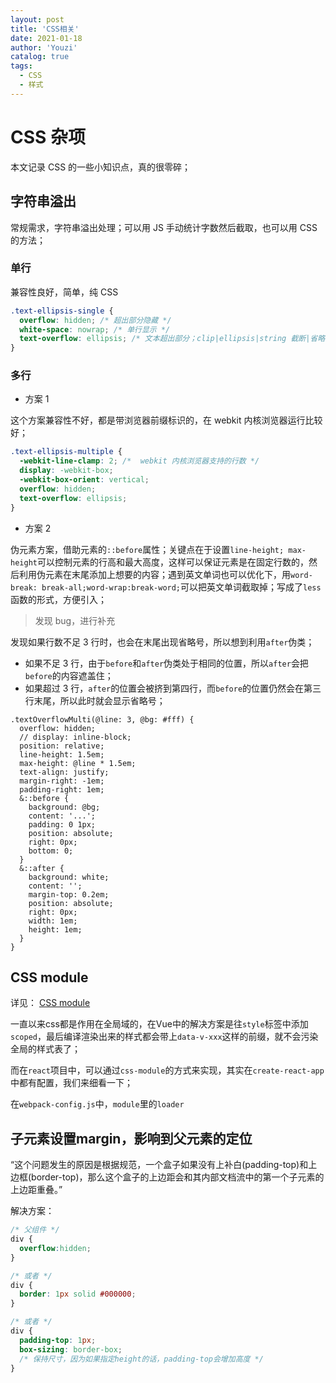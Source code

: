 ```yaml
---
layout: post
title: 'CSS相关'
date: 2021-01-18
author: 'Youzi'
catalog: true
tags:
  - CSS
  - 样式
---
```


# CSS 杂项

本文记录 CSS 的一些小知识点，真的很零碎；

## 字符串溢出

常规需求，字符串溢出处理；可以用 JS 手动统计字数然后截取，也可以用 CSS 的方法；

### 单行

兼容性良好，简单，纯 CSS

```css
.text-ellipsis-single {
  overflow: hidden; /* 超出部分隐藏 */
  white-space: nowrap; /* 单行显示 */
  text-overflow: ellipsis; /* 文本超出部分；clip|ellipsis|string 截断|省略号|自定义字符串 */
}
```

### 多行

- 方案 1

这个方案兼容性不好，都是带浏览器前缀标识的，在 webkit 内核浏览器运行比较好；

```css
.text-ellipsis-multiple {
  -webkit-line-clamp: 2; /*  webkit 内核浏览器支持的行数 */
  display: -webkit-box;
  -webkit-box-orient: vertical;
  overflow: hidden;
  text-overflow: ellipsis;
}
```

- 方案 2

伪元素方案，借助元素的`::before`属性；关键点在于设置`line-height; max-height`可以控制元素的行高和最大高度，这样可以保证元素是在固定行数的，然后利用伪元素在末尾添加上想要的内容；遇到英文单词也可以优化下，用`word-break: break-all;word-wrap:break-word;`可以把英文单词截取掉；写成了`less`函数的形式，方便引入；

> 发现 bug，进行补充

发现如果行数不足 3 行时，也会在末尾出现省略号，所以想到利用`after`伪类；

- 如果不足 3 行，由于`before`和`after`伪类处于相同的位置，所以`after`会把`before`的内容遮盖住；
- 如果超过 3 行，`after`的位置会被挤到第四行，而`before`的位置仍然会在第三行末尾，所以此时就会显示省略号；

```less
.textOverflowMulti(@line: 3, @bg: #fff) {
  overflow: hidden;
  // display: inline-block;
  position: relative;
  line-height: 1.5em;
  max-height: @line * 1.5em;
  text-align: justify;
  margin-right: -1em;
  padding-right: 1em;
  &::before {
    background: @bg;
    content: '...';
    padding: 0 1px;
    position: absolute;
    right: 0px;
    bottom: 0;
  }
  &::after {
    background: white;
    content: '';
    margin-top: 0.2em;
    position: absolute;
    right: 0px;
    width: 1em;
    height: 1em;
  }
}
```

## CSS module

详见： [CSS module](https://css-tricks.com/css-modules-part-1-need/)

一直以来css都是作用在全局域的，在Vue中的解决方案是往`style`标签中添加`scoped`，最后编译渲染出来的样式都会带上`data-v-xxx`这样的前缀，就不会污染全局的样式表了；

而在`react`项目中，可以通过`css-module`的方式来实现，其实在`create-react-app`中都有配置，我们来细看一下；

在`webpack-config.js`中，`module`里的`loader`

## 子元素设置margin，影响到父元素的定位

“这个问题发生的原因是根据规范，一个盒子如果没有上补白(padding-top)和上边框(border-top)，那么这个盒子的上边距会和其内部文档流中的第一个子元素的上边距重叠。”

解决方案：

```css
/* 父组件 */
div {
  overflow:hidden;
}

/* 或者 */
div {
  border: 1px solid #000000;
}

/* 或者 */
div {
  padding-top: 1px;
  box-sizing: border-box;
  /* 保持尺寸，因为如果指定height的话，padding-top会增加高度 */
}
```
